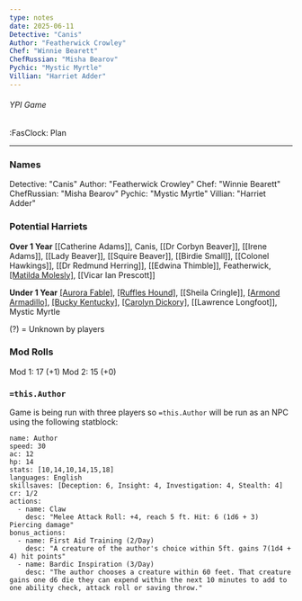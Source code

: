 ```yaml
---
type: notes
date: 2025-06-11
Detective: "Canis"
Author: "Featherwick Crowley"
Chef: "Winnie Bearett"
ChefRussian: "Misha Bearov"
Pychic: "Mystic Myrtle"
Villian: "Harriet Adder"
---
```

###### YPI Game
<span class="sub2">:FasClock: Plan</span>

---


### Names

Detective: "Canis"
Author: "Featherwick Crowley"
Chef: "Winnie Bearett"
ChefRussian: "Misha Bearov"
Pychic: "Mystic Myrtle"
Villian: "Harriet Adder"

### Potential Harriets
**Over 1 Year**
[[Catherine Adams]], Canis, [[Dr Corbyn Beaver]], [[Irene Adams]], [[Lady Beaver]], [[Squire Beaver]], [[Birdie Small]], [[Colonel Hawkings]], [[Dr Redmund Herring]], [[Edwina Thimble]], Featherwick, [[Matilda Molesly]](?), [[Vicar Ian Prescott]]

**Under 1 Year**
[[Aurora Fable]](?), [[Ruffles Hound]](?), [[Sheila Cringle]], [[Armond Armadillo]](?), [[Bucky Kentucky]](?), [[Carolyn Dickory]](?), [[Lawrence Longfoot]], Mystic Myrtle

(?) = Unknown by players
### Mod Rolls
Mod 1: 17 (+1)
Mod 2: 15 (+0)

### `=this.Author`

Game is being run with three players so `=this.Author` will be run as an NPC using the following statblock:

```statblock
name: Author
speed: 30
ac: 12
hp: 14
stats: [10,14,10,14,15,18]
languages: English
skillsaves: [Deception: 6, Insight: 4, Investigation: 4, Stealth: 4]
cr: 1/2
actions:
  - name: Claw
    desc: "Melee Attack Roll: +4, reach 5 ft. Hit: 6 (1d6 + 3) Piercing damage"
bonus_actions:
  - name: First Aid Training (2/Day)
    desc: "A creature of the author's choice within 5ft. gains 7(1d4 + 4) hit points"
  - name: Bardic Inspiration (3/Day)
    desc: "The author chooses a creature within 60 feet. That creature gains one d6 die they can expend within the next 10 minutes to add to one ability check, attack roll or saving throw."
